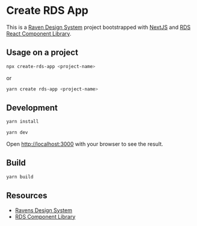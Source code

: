 # Create RDS App 

This is a [Raven Design System](https://ravendesignsystem.github.io/rds/) project bootstrapped with [NextJS](https://github.com/vercel/next.js/) and [RDS React Component Library](https://github.com/cuweb/rds-beta).


## Usage on a project

```bash
npx create-rds-app <project-name>
```

or

```bash
yarn create rds-app <project-name>
```


## Development 

```bash
yarn install
```

```bash
yarn dev
```

Open [http://localhost:3000](http://localhost:3000) with your browser to see the result.


## Build 

```bash
yarn build
```

## Resources

- [Ravens Design System](https://ravendesignsystem.github.io/)
- [RDS Component Library](https://github.com/cuweb/rds-beta)
